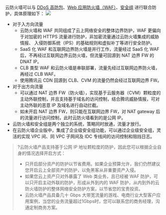 云防火墙可以与 [DDoS 高防包](https://cloud.tencent.com/document/product/1021)、[Web 应用防火墙（WAF）](https://cloud.tencent.com/document/product/627)、[安全组](https://cloud.tencent.com/document/product/213/12452) 进行联合防护，具体原理如下：
![](https://main.qcloudimg.com/raw/4629b528f7f42fd840126e11b5d5aac5.png)
- 对于入方向流量
     - 云防火墙和 WAF 共同组成了云上网络安全的整体边界防护，WAF 更偏向于对加密的 HTTPS 流量进行防护，非加密流量通过云防火墙集成的威胁情报、 入侵防御系统（IPS）的基础规则和虚拟补丁等进行安全防护。
     - SaaS 化 WAF 和互联网边界防火墙是并行工作，流量经过 SaaS 化 WAF 后，不再经过互联网边界云防火墙，但流量可回源到 NAT 边界 FW 的 DNAT IP。
     - CLB 类型 WAF 和云防火墙是串联部署，流量先经过互联网边界防火墙，再经过 CLB WAF。
     - 使用腾讯云 CDN 回源到 CLB、CVM 的流量仍然会经过互联网边界 FW。
- 对于出方向流量
    - 可以通过 NAT 边界 FW（防火墙），实现基于云服务器（CVM）颗粒度的主动外联控制，并且支持基于域名的访问控制，结合腾讯威胁情报，可对主动外联的恶意 IP 及域名进行自动拦截。
    - 如未开启 NAT 边界 FW，则只能在互联网边界 FW，对 NAT gateway 后的流量进行访问控制，此时云防火墙看到的是公网 IP。
- 云防火墙和安全组是两个独立的系统，策略同时放通，流量才放行。
- 在云防火墙企业版中，集成了企业级安全组功能，可以通过企业级安全组，灵活的实现 VPC 间、同 VPC 子网间及 IDC 专线间的访问控制和阻挡日志。

>?云防火墙产品支持基于公网 IP 地址颗粒度的防护，因此您可以根据企业自身的情况选择开启方式：
>- 只开启部分资产的防护以节省费用。如果企业预算允许，我们仍然建议您开启云上全部资产的防护，以免黑客从非重要资产入侵。
>- 如果您云上资产只对外暴露了 Web 类业务，且已经被 WAF 防护，可以只开启主动外联的防护，形成从外到内的 WAF 防护，从内到外的云防火墙防护的整体网络安全防护方案，以节省您的宝贵投资。
>- 云防火墙产品具备几十 Gbps 大带宽流量的游戏、电商行业大型客户应用案例，当您的业务流量超过1Gbps时，您可以联系您的商务经理，沟通定制商务方案。

